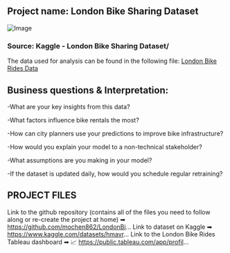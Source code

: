 ## Project name: London Bike Sharing Dataset

![Image](https://github.com/user-attachments/assets/eb134a88-8a5c-449a-a6ab-f986c8987bde)

### Source: Kaggle - London Bike Sharing Dataset/ 
The data used for analysis can be found in the following file:
[London Bike Rides Data](https://github.com/dipanjanab/Tableau-Power-BI/blob/master/London%20Bike%20Rides%20Tableau/london_merged.csv)

## Business questions & Interpretation:

-What are your key insights from this data?

-What factors influence bike rentals the most?

-How can city planners use your predictions to improve bike infrastructure?

-How would you explain your model to a non-technical stakeholder?

-What assumptions are you making in your model?

-If the dataset is updated daily, how would you schedule regular retraining?

## PROJECT FILES
Link to the github repository (contains all of the files you need to follow along or re-create the project at home) ➡︎ https://github.com/mochen862/LondonBi...
Link to dataset on Kaggle ➡︎ https://www.kaggle.com/datasets/hmavr...
Link to the London Bike Rides Tableau dashboard ➡︎ 📈 https://public.tableau.com/app/profil...
